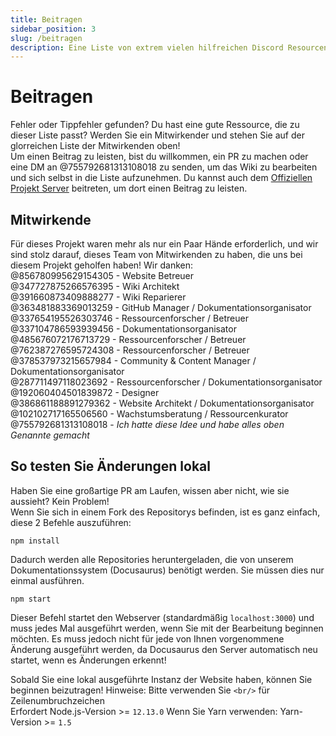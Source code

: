 ```yaml
---
title: Beitragen
sidebar_position: 3
slug: /beitragen
description: Eine Liste von extrem vielen hilfreichen Discord Resourcen für alle arten von Nutzern, von Anfängern bis zu Power-User.
---
```


# Beitragen


Fehler oder Tippfehler gefunden? Du hast eine gute Ressource, die zu dieser Liste passt? Werden Sie ein Mitwirkender und stehen Sie auf der glorreichen Liste der Mitwirkenden oben!<br/>
Um einen Beitrag zu leisten, bist du willkommen, ein PR zu machen oder eine DM an @755792681313108018 zu senden, um das Wiki zu bearbeiten und sich selbst in die Liste aufzunehmen.
Du kannst auch dem [Offiziellen Projekt Server](https://discord.gg/yxbqz9pNxS) beitreten, um dort einen Beitrag zu leisten.

## Mitwirkende

Für dieses Projekt waren mehr als nur ein Paar Hände erforderlich, und wir sind stolz darauf, dieses Team von Mitwirkenden zu haben, die uns bei diesem Projekt geholfen haben!
Wir danken:<br/>
@856780995629154305 - Website Betreuer <br/>
@347727875266576395 - Wiki Architekt <br/>
@391660873409888277 - Wiki Reparierer <br/>
@363481883369013259 - GitHub Manager / Dokumentationsorganisator<br/>
@337654195526303746 - Ressourcenforscher / Betreuer<br/>
@337104786593939456 - Dokumentationsorganisator<br/>
@485676072176713729 - Ressourcenforscher / Betreuer<br/>
@762387276595724308 - Ressourcenforscher / Betreuer<br/>
@378537973215657984 - Community & Content Manager / Dokumentationsorganisator<br/>
@287711497118023692 - Ressourcenforscher / Dokumentationsorganisator<br/>
@192060404501839872 - Designer<br/>
@386861188891279362 - Website Architekt / Dokumentationsorganisator<br/>
@102102717165506560 - Wachstumsberatung / Ressourcenkurator<br/>
@755792681313108018 - *Ich hatte diese Idee und habe alles oben Genannte gemacht*

## So testen Sie Änderungen lokal

Haben Sie eine großartige PR am Laufen, wissen aber nicht, wie sie aussieht? Kein Problem!<br/>
Wenn Sie sich in einem Fork des Repositorys befinden, ist es ganz einfach, diese 2 Befehle auszuführen:

```
npm install
```

Dadurch werden alle Repositories heruntergeladen, die von unserem Dokumentationssystem (Docusaurus) benötigt werden. Sie müssen dies nur einmal ausführen.

```
npm start
```

Dieser Befehl startet den Webserver (standardmäßig ``localhost:3000``) und muss jedes Mal ausgeführt werden, wenn Sie mit der Bearbeitung beginnen möchten.
Es muss jedoch nicht für jede von Ihnen vorgenommene Änderung ausgeführt werden, da Docusaurus den Server automatisch neu startet, wenn es Änderungen erkennt!

Sobald Sie eine lokal ausgeführte Instanz der Website haben, können Sie beginnen beizutragen!
Hinweise: Bitte verwenden Sie ``<br/>`` für Zeilenumbruchzeichen<br/>
Erfordert Node.js-Version >= ``12.13.0``
Wenn Sie Yarn verwenden: Yarn-Version >= ``1.5``
